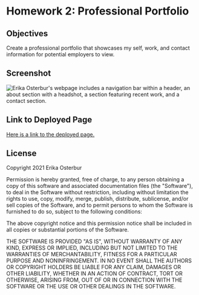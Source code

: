 # Homework 2: Professional Portfolio

## Objectives 

Create a professional portfolio that showcases my self, work, and contact information for potential employers to view. 

## Screenshot

![Erika Osterbur's webpage includes a navigation bar within a header, an about section with a headshot, a section featuring recent work, and a contact section.](./assets/images/webpage.png)


## Link to Deployed Page

[Here is a link to the deployed page.](https://erikaosterbur.github.io/professional-portfolio/)

## License

Copyright 2021 Erika Osterbur

Permission is hereby granted, free of charge, to any person obtaining a copy of this software and associated documentation files (the "Software"), to deal in the Software without restriction, including without limitation the rights to use, copy, modify, merge, publish, distribute, sublicense, and/or sell copies of the Software, and to permit persons to whom the Software is furnished to do so, subject to the following conditions:

The above copyright notice and this permission notice shall be included in all copies or substantial portions of the Software.

THE SOFTWARE IS PROVIDED "AS IS", WITHOUT WARRANTY OF ANY KIND, EXPRESS OR IMPLIED, INCLUDING BUT NOT LIMITED TO THE WARRANTIES OF MERCHANTABILITY, FITNESS FOR A PARTICULAR PURPOSE AND NONINFRINGEMENT. IN NO EVENT SHALL THE AUTHORS OR COPYRIGHT HOLDERS BE LIABLE FOR ANY CLAIM, DAMAGES OR OTHER LIABILITY, WHETHER IN AN ACTION OF CONTRACT, TORT OR OTHERWISE, ARISING FROM, OUT OF OR IN CONNECTION WITH THE SOFTWARE OR THE USE OR OTHER DEALINGS IN THE SOFTWARE.

